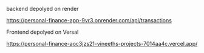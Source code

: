 backend depolyed on render

https://personal-finance-app-9vr3.onrender.com/api/transactions

Frontend depolyed on Versal

https://personal-finance-aoc3jzs21-vineeths-projects-7014aa4c.vercel.app/
